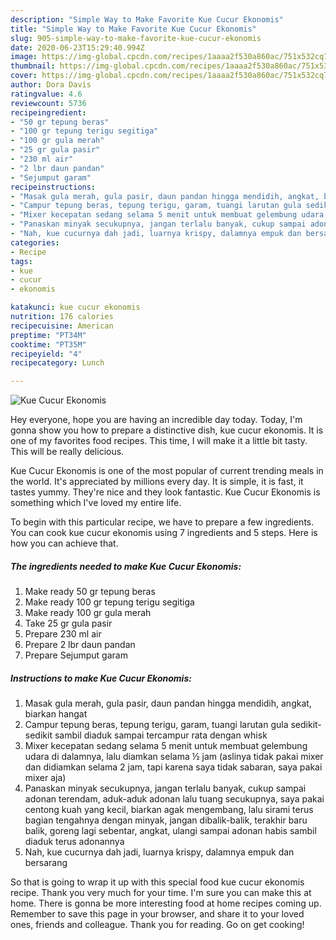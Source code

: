 ```yaml
---
description: "Simple Way to Make Favorite Kue Cucur Ekonomis"
title: "Simple Way to Make Favorite Kue Cucur Ekonomis"
slug: 905-simple-way-to-make-favorite-kue-cucur-ekonomis
date: 2020-06-23T15:29:40.994Z
image: https://img-global.cpcdn.com/recipes/1aaaa2f530a860ac/751x532cq70/kue-cucur-ekonomis-foto-resep-utama.jpg
thumbnail: https://img-global.cpcdn.com/recipes/1aaaa2f530a860ac/751x532cq70/kue-cucur-ekonomis-foto-resep-utama.jpg
cover: https://img-global.cpcdn.com/recipes/1aaaa2f530a860ac/751x532cq70/kue-cucur-ekonomis-foto-resep-utama.jpg
author: Dora Davis
ratingvalue: 4.6
reviewcount: 5736
recipeingredient:
- "50 gr tepung beras"
- "100 gr tepung terigu segitiga"
- "100 gr gula merah"
- "25 gr gula pasir"
- "230 ml air"
- "2 lbr daun pandan"
- "Sejumput garam"
recipeinstructions:
- "Masak gula merah, gula pasir, daun pandan hingga mendidih, angkat, biarkan hangat"
- "Campur tepung beras, tepung terigu, garam, tuangi larutan gula sedikit-sedikit sambil diaduk sampai tercampur rata dengan whisk"
- "Mixer kecepatan sedang selama 5 menit untuk membuat gelembung udara di dalamnya, lalu diamkan selama ½ jam (aslinya tidak pakai mixer dan didiamkan selama 2 jam, tapi karena saya tidak sabaran, saya pakai mixer aja)"
- "Panaskan minyak secukupnya, jangan terlalu banyak, cukup sampai adonan terendam, aduk-aduk adonan lalu tuang secukupnya, saya pakai centong kuah yang kecil, biarkan agak mengembang, lalu sirami terus bagian tengahnya dengan minyak, jangan dibalik-balik, terakhir baru balik, goreng lagi sebentar, angkat, ulangi sampai adonan habis sambil diaduk terus adonannya"
- "Nah, kue cucurnya dah jadi, luarnya krispy, dalamnya empuk dan bersarang"
categories:
- Recipe
tags:
- kue
- cucur
- ekonomis

katakunci: kue cucur ekonomis 
nutrition: 176 calories
recipecuisine: American
preptime: "PT34M"
cooktime: "PT35M"
recipeyield: "4"
recipecategory: Lunch

---
```



![Kue Cucur Ekonomis](https://img-global.cpcdn.com/recipes/1aaaa2f530a860ac/751x532cq70/kue-cucur-ekonomis-foto-resep-utama.jpg)

Hey everyone, hope you are having an incredible day today. Today, I'm gonna show you how to prepare a distinctive dish, kue cucur ekonomis. It is one of my favorites food recipes. This time, I will make it a little bit tasty. This will be really delicious.



Kue Cucur Ekonomis is one of the most popular of current trending meals in the world. It's appreciated by millions every day. It is simple, it is fast, it tastes yummy. They're nice and they look fantastic. Kue Cucur Ekonomis is something which I've loved my entire life.


To begin with this particular recipe, we have to prepare a few ingredients. You can cook kue cucur ekonomis using 7 ingredients and 5 steps. Here is how you can achieve that.

<!--inarticleads1-->

##### The ingredients needed to make Kue Cucur Ekonomis:

1. Make ready 50 gr tepung beras
1. Make ready 100 gr tepung terigu segitiga
1. Make ready 100 gr gula merah
1. Take 25 gr gula pasir
1. Prepare 230 ml air
1. Prepare 2 lbr daun pandan
1. Prepare Sejumput garam




<!--inarticleads2-->

##### Instructions to make Kue Cucur Ekonomis:

1. Masak gula merah, gula pasir, daun pandan hingga mendidih, angkat, biarkan hangat
1. Campur tepung beras, tepung terigu, garam, tuangi larutan gula sedikit-sedikit sambil diaduk sampai tercampur rata dengan whisk
1. Mixer kecepatan sedang selama 5 menit untuk membuat gelembung udara di dalamnya, lalu diamkan selama ½ jam (aslinya tidak pakai mixer dan didiamkan selama 2 jam, tapi karena saya tidak sabaran, saya pakai mixer aja)
1. Panaskan minyak secukupnya, jangan terlalu banyak, cukup sampai adonan terendam, aduk-aduk adonan lalu tuang secukupnya, saya pakai centong kuah yang kecil, biarkan agak mengembang, lalu sirami terus bagian tengahnya dengan minyak, jangan dibalik-balik, terakhir baru balik, goreng lagi sebentar, angkat, ulangi sampai adonan habis sambil diaduk terus adonannya
1. Nah, kue cucurnya dah jadi, luarnya krispy, dalamnya empuk dan bersarang




So that is going to wrap it up with this special food kue cucur ekonomis recipe. Thank you very much for your time. I'm sure you can make this at home. There is gonna be more interesting food at home recipes coming up. Remember to save this page in your browser, and share it to your loved ones, friends and colleague. Thank you for reading. Go on get cooking!
